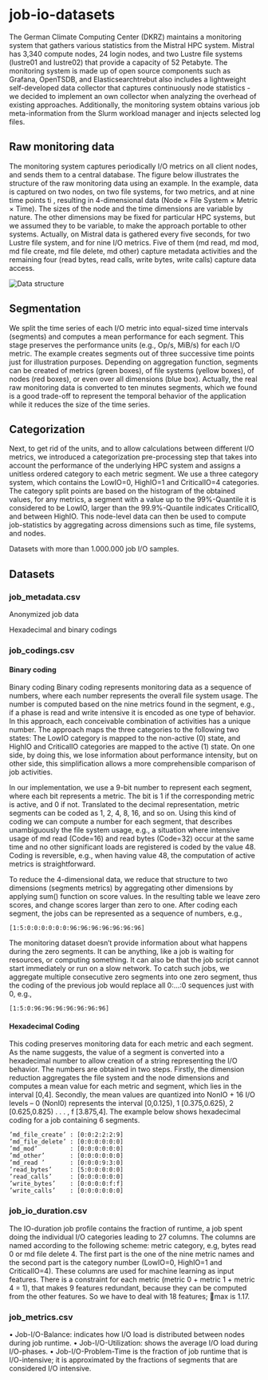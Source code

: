 # job-io-datasets
The German Climate Computing Center (DKRZ) maintains a monitoring system that gathers various statistics from the Mistral HPC system. Mistral has 3,340 compute nodes, 24 login nodes, and two Lustre file systems (lustre01 and lustre02) that provide a capacity of 52 Petabyte. 
The monitoring system is made up of open source components such as Grafana, OpenTSDB, and Elasticsearchtrebut also includes a lightweight self-developed data collector that captures continuously node statistics - we decided to implement an own collector when analyzing the overhead of existing approaches. 
Additionally, the monitoring system obtains various job meta-information from the Slurm workload manager and injects selected log files.

## Raw monitoring data

The monitoring system captures periodically I/O metrics on all client nodes, and sends them to a central database. 
The figure below illustrates the structure of the raw monitoring data using an example. 
In the example, data is captured on two nodes, on two file systems, for two metrics, and at nine time points ti , resulting in 4-dimensional data
(Node × File System × Metric × Time). 
The sizes of the node and the time dimensions are variable by nature. 
The other dimensions may be fixed for particular HPC systems, but we assumed they to be variable, to make the approach portable to other systems. 
Actually, on Mistral data is gathered every five seconds, for two Lustre file system, and for nine I/O metrics. 
Five of them (md read, md mod, md file create, md file delete, md other) capture metadata activities and the remaining four (read bytes, read calls, write bytes, write calls) capture data access.

![Data structure](assets/path/data_structure.png?raw=true "Data structure")

## Segmentation

We split the time series of each I/O metric into equal-sized time intervals (segments) and computes a mean performance for each segment. 
This stage preserves the performance units (e.g., Op/s, MiB/s) for each I/O metric. 
The example creates segments out of three successive time points just for illustration purposes. 
Depending on aggregation function, segments can be created of metrics (green boxes), of file systems (yellow boxes), of nodes (red boxes), or even over all dimensions (blue box). 
Actually, the real raw monitoring data is converted to ten minutes segments, which we found is a good trade-off to represent the temporal behavior of the application while it reduces the size of the time series.

## Categorization

Next, to get rid of the units, and to allow calculations between different I/O metrics, we introduced a categorization pre-processing step that takes into account the performance of the underlying HPC system and assigns a unitless ordered category to each metric segment. 
We use a three category system, which contains the LowIO=0, HighIO=1 and CriticalIO=4 categories. 
The category split points are based on the histogram of the obtained values, for any metrics, a segment with a value up to the 99%-Quantile it is considered to be LowIO, larger than the 99.9%-Quantile indicates CriticalIO, and between HighIO. 
This node-level data can then be used to compute job-statistics by aggregating across dimensions such as time, file systems, and nodes.

Datasets with more than 1.000.000 job I/O samples.

## Datasets

### job_metadata.csv
Anonymized job data

Hexadecimal and binary codings
### job_codings.csv
#### Binary coding 
Binary coding Binary coding represents monitoring data as a sequence of numbers, where each number represents the overall file system usage. 
The number is computed based on the nine metrics found in the segment, e.g., if a phase is read and write intensive it is encoded as one type of behavior. In this approach, each conceivable combination of activities has a unique number.
The approach maps the three categories to the following two states: The LowIO category is mapped to the non-active (0) state, and HighIO and CriticalIO categories are mapped to the active (1) state. On one side, by doing this, we lose information about performance intensity, but on other side, this simplification allows a more comprehensible comparison of job activities.

In our implementation, we use a 9-bit number to represent each segment, where each bit represents a metric. The bit is 1 if the corresponding metric is active, and 0 if not.
Translated to the decimal representation, metric segments can be coded as 1, 2, 4, 8, 16, and so on. Using this kind of coding we can compute a number for each segment, that describes unambiguously the file system usage, e.g., a situation where intensive usage of md read (Code=16) and read bytes (Code=32) occur at the same time and no other significant loads are registered is coded by the value 48. Coding is reversible, e.g., when having value 48, the computation of active metrics is straightforward.

To reduce the 4-dimensional data, we reduce that structure to two dimensions (segments metrics) by aggregating other dimensions by applying sum() function on score values. 
In the resulting table we leave zero scores, and change scores larger than zero to one. After coding
each segment, the jobs can be represented as a sequence of numbers, e.g., 
```
[1:5:0:0:0:0:0:0:96:96:96:96:96:96:96]
```
The monitoring dataset doesn’t provide information about what happens during the zero segments. 
It can be anything, like a job is waiting for resources, or computing something. 
It can also be that the job script cannot start immediately or run on a slow network. 
To catch such jobs, we aggregate multiple consecutive zero segments into one zero segment, thus the coding of the previous job would replace all 0:...:0 sequences just with 0, e.g., 
```
[1:5:0:96:96:96:96:96:96:96]
```

#### Hexadecimal Coding
This coding preserves monitoring data for each metric and each segment. 
As the name suggests, the value of a segment is converted into a hexadecimal number to allow creation of a string representing the I/O behavior. 
The numbers are obtained in two steps. 
Firstly, the dimension reduction aggregates the file system and the node dimensions and computes a mean value for each metric and segment, which lies in the interval [0,4].
Secondly, the mean values are quantized into NonIO + 16 I/O levels – 0 (NonI0) represents the interval [0,0.125), 1 [0.375,0.625), 2 [0.625,0.825) . . . , f [3.875,4]. 
The example below shows hexadecimal coding for a job containing 6 segments.

```
’md_file_create’ : [0:0:2:2:2:9]
’md_file_delete’ : [0:0:0:0:0:0]
’md_mod’         : [0:0:0:0:0:0]
’md_other’       : [0:0:0:0:0:0]
’md_read ’       : [0:0:0:9:3:0]
’read_bytes’     : [5:0:0:0:0:0]
’read_calls’     : [0:0:0:0:0:0]
’write_bytes’    : [0:0:0:0:f:f]
’write_calls’    : [0:0:0:0:0:0]
```

### job_io_duration.csv
The IO-duration job profile contains the fraction of runtime, a job spent doing the individual I/O categories leading to 27 columns. 
The columns are named according to the following scheme: metric category, e.g, bytes read 0 or md file delete 4. 
The first part is the one of the nine metric names and the second part is the category number (LowIO=0, HighIO=1 and CriticalIO=4). 
These columns are used for machine learning as input features. 
There is a constraint for each metric (metric 0 + metric 1 + metric 4 = 1), that makes 9 features redundant, because they can be computed from the other features. So we have to deal with 18 features; max is 1.17.


### job_metrics.csv
• Job-I/O-Balance: indicates how I/O load is distributed between nodes during job
runtime.
• Job-I/O-Utilization: shows the average I/O load during I/O-phases.
• Job-I/O-Problem-Time is the fraction of job runtime that is I/O-intensive; it is
approximated by the fractions of segments that are considered I/O intensive.
